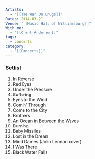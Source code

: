 ```yaml
---
Artists:
  - "[[The War On Drugs]]"
Dates: 2014-03-21
Venue: "[[Music Hall of Williamsburg]]"
With me:
  - "[[Grant Anderson]]"
tags:
  - concerts
category:
  - "[[Concerts]]"
---
```


### Setlist
1. In Reverse
2. Red Eyes
3. Under the Pressure
4. Suffering
5. Eyes to the Wind
6. Comin' Through
7. Come to the City
8. Brothers
9. An Ocean in Between the Waves
10. Burning
11. Baby Missiles
12. Lost in the Dream
13. Mind Games (John Lennon cover)
14. I Was There
15. Black Water Falls
